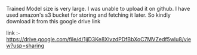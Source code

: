 Trained Model size is very large.
I was unable to upload it on github. 
I have used amazon's s3 bucket for storing and fetching it later.
So kindly download it from this google drive link

link :- https://drive.google.com/file/d/1jjD3Ke8XlvzdPDfBbXoC7MVZedf5wlu8/view?usp=sharing